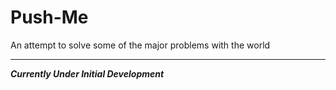 # Push-Me
<p>An attempt to solve some of the major problems with the world</p>
<hr>
<b><i>Currently Under Initial Development</i></b>
